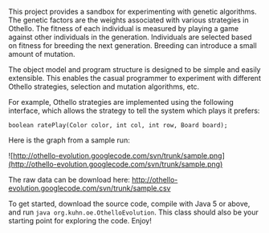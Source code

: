 This project provides a sandbox for experimenting with genetic algorithms. The genetic factors are the weights associated with various strategies in Othello. The fitness of each individual is measured by playing a game against other individuals in the generation. Individuals are selected based on fitness for breeding the next generation. Breeding can introduce a small amount of mutation.

The object model and program structure is designed to be simple and easily extensible. This enables the casual programmer to experiment with different Othello strategies, selection and mutation algorithms, etc.

For example, Othello strategies are implemented using the following interface, which allows the strategy to tell the system which plays it prefers:

`boolean ratePlay(Color color, int col, int row, Board board);`

Here is the graph from a sample run:

![http://othello-evolution.googlecode.com/svn/trunk/sample.png](http://othello-evolution.googlecode.com/svn/trunk/sample.png)

The raw data can be download here: http://othello-evolution.googlecode.com/svn/trunk/sample.csv

To get started, download the source code, compile with Java 5 or above, and run `java org.kuhn.oe.OthelloEvolution`. This class should also be your starting point for exploring the code. Enjoy!